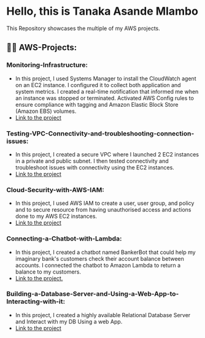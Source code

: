 # Hello, this is Tanaka Asande Mlambo
This Repository showcases the multiple of my AWS projects.

## 👨‍💻  AWS-Projects:

### Monitoring-Infrastructure:
  - In this project, I used Systems Manager to install the CloudWatch agent on an EC2 instance. I configured it to collect both application and system metrics. I created a real-time notification that informed me when an instance was stopped or terminated. Activated AWS Config rules to ensure compliance with tagging and Amazon Elastic Block Store (Amazon EBS) volumes.
  - [Link to the project](https://github.com/Tanakagi/Monitoring-Infrastructure.)

### Testing-VPC-Connectivity-and-troubleshooting-connection-issues:
  - In this project, I created a secure VPC where I launched 2 EC2 instances in a private and public subnet. I then tested connectivity and troubleshoot issues with connectivity using the EC2 instances.
  - [Link to the project](https://github.com/Tanakagi/Testing-VPC-Connectivity-and-troubleshooting-connection-issues.)
    
### Cloud-Security-with-AWS-IAM:
  - In this project, I used AWS IAM to create a user, user group, and policy and to secure resource from having unauthorised access and actions done to my AWS EC2 instances.
  - [Link to the project](https://github.com/Tanakagi/Cloud-Security-with-AWS-IAM)
    
### Connecting-a-Chatbot-with-Lambda:
  - In this project, I created a chatbot named BankerBot that could help my imaginary bank's customers check their account balance between accounts. I connected the chatbot to Amazon Lambda to return a balance to my customers.
  - [Link to the project.](https://github.com/Tanakagi/Connecting-a-Chatbot-with-Lambda)
    
### Building-a-Database-Server-and-Using-a-Web-App-to-Interacting-with-it:
  - In this project, I created a highly available Relational Database Server and Interact with my DB Using a web App.
  - [Link to the project](https://github.com/Tanakagi/Building-a-Database-Server-and-Using-a-Web-App-to-Interacting-with-it.)
    

  

